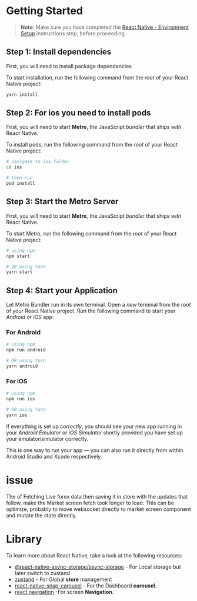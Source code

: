 # Getting Started

>**Note**: Make sure you have completed the [React Native - Environment Setup](https://reactnative.dev/docs/environment-setup) instructions step, before proceeding.

## Step 1: Install dependencies

First, you will need to install package dependencies

To start installation, run the following command from the _root_ of your React Native project:

```bash
yarn install
```

## Step 2: For ios you need to install pods

First, you will need to start **Metro**, the JavaScript _bundler_ that ships _with_ React Native.

To install pods, run the following command from the _root_ of your React Native project:

```bash
# navigate to ios folder
cd ios

# then run
pod install
```

## Step 3: Start the Metro Server

First, you will need to start **Metro**, the JavaScript _bundler_ that ships _with_ React Native.

To start Metro, run the following command from the _root_ of your React Native project:

```bash
# using npm
npm start

# OR using Yarn
yarn start
```

## Step 4: Start your Application

Let Metro Bundler run in its _own_ terminal. Open a _new_ terminal from the _root_ of your React Native project. Run the following command to start your _Android_ or _iOS_ app:

### For Android

```bash
# using npm
npm run android

# OR using Yarn
yarn android
```

### For iOS

```bash
# using npm
npm run ios

# OR using Yarn
yarn ios
```

If everything is set up _correctly_, you should see your new app running in your _Android Emulator_ or _iOS Simulator_ shortly provided you have set up your emulator/simulator correctly.

This is one way to run your app — you can also run it directly from within Android Studio and Xcode respectively.

# issue

The of Fetching Live forex data then saving it in store with the updates that follow, make the Market screen fetch took longer to load. This can be optimize, probably to move websocket directly to market screen component and mutate the state directly.

# Library

To learn more about React Native, take a look at the following resources:

- [@react-native-async-storage/async-storage](https://github.com/react-native-async-storage/async-storage#readme) - For Local storage but later switch to zustand
- [zustand](https://github.com/pmndrs/zustand) - For Global **store** management
- [react-native-snap-carousel](https://reactnative.dev/docs/getting-started) - For the Dashboard **carousel**.
- [react navigation](https://reactnavigation.org) -For screen **Navigation**.